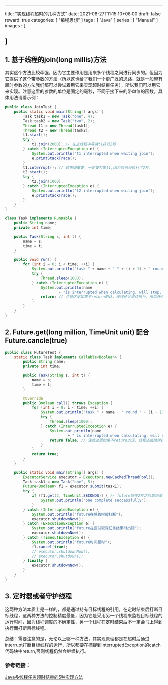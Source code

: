 
---
title: "实现线程超时的几种方式"
date: 2021-08-27T11:15:10+08:00
draft: false
reward: true
categories: [
"编程思想"
]
tags : [
"Java"
]
series : [
"Manual"
]
images : [

]
---

[comment]: <> (# 实现线程超时的几种方式)

## 1. 基于线程的join(long millis)方法

其实这个方法比较牵强，因为它主要作用是用来多个线程之间进行同步的。但因为它提供了这个带参数的方法（所以这也给了我们一个更广泛的思路，就是一般带有超时参数的方法我们都可以尝试着用它来实现超时结束任务），所以我们可以用它来实现。注意这里的参数的单位是固定的毫秒，不同于接下来的带单位的函数。具体用法请看示例：

```java
public class JoinTest {
    public static void main(String[] args) {
        Task task1 = new Task("one", 4);
        Task task2 = new Task("two", 2);
        Thread t1 = new Thread(task1);
        Thread t2 = new Thread(task2);
        t1.start();
        try {
            t1.join(2000); // 在主线程中等待t1执行2秒
        } catch (InterruptedException e) {
            System.out.println("t1 interrupted when waiting join");
            e.printStackTrace();
        }
        t1.interrupt(); // 这里很重要，一定要打断t1,因为它已经执行了2秒。
        t2.start();
        try {
            t2.join(1000);
        } catch (InterruptedException e) {
            System.out.println("t2 interrupted when waiting join");
            e.printStackTrace();
        }
    }
}

class Task implements Runnable {
    public String name;
    private int time;

    public Task(String s, int t) {
        name = s;
        time = t;
    }

    public void run() {
        for (int i = 0; i < time; ++i) {
            System.out.println("task " + name + " " + (i + 1) + " round");
            try {
                Thread.sleep(1000);
            } catch (InterruptedException e) {
                System.out.println(name
                        + "is interrupted when calculating, will stop...");
                return; // 注意这里如果不return的话，线程还会继续执行，所以任务超时后在这里处理结果然后返回
            }
        }
    }
}
```

 

## 2. Future.get(long million, TimeUnit unit) 配合Future.cancle(true)

```java
public class FutureTest {
    static class Task implements Callable<Boolean> {
        public String name;
        private int time;

        public Task(String s, int t) {
            name = s;
            time = t;
        }

        @Override
        public Boolean call() throws Exception {
            for (int i = 0; i < time; ++i) {
                System.out.println("task " + name + " round " + (i + 1));
                try {
                    Thread.sleep(1000);
                } catch (InterruptedException e) {
                    System.out.println(name
                            + " is interrupted when calculating, will stop...");
                    return false; // 注意这里如果不return的话，线程还会继续执行，所以任务超时后在这里处理结果然后返回
                }
            }
            return true;
        }
    }

    public static void main(String[] args) {
        ExecutorService executor = Executors.newCachedThreadPool();
        Task task1 = new Task("one", 5);
        Future<Boolean> f1 = executor.submit(task1);
        try {
            if (f1.get(2, TimeUnit.SECONDS)) { // future将在2秒之后取结果
                System.out.println("one complete successfully");
            }
        } catch (InterruptedException e) {
            System.out.println("future在睡着时被打断");
            executor.shutdownNow();
        } catch (ExecutionException e) {
            System.out.println("future在尝试取得任务结果时出错");
            executor.shutdownNow();
        } catch (TimeoutException e) {
            System.out.println("future时间超时");
            f1.cancel(true);
            // executor.shutdownNow();
            // executor.shutdown();
        } finally {
            executor.shutdownNow();
        }
    }
}
```

## 3. 定时器或者守护线程

这两种方法本质上是一样的，都是通过持有目标线程的引用，在定时结束后打断目标线程，这两种方法的控制精度最低，因为它是采用另一个线程来监视目标线程的运行时间，因为线程调度的不确定性，另一个线程在定时结束后不一定会马上得到执行而打断目标线程。

 

总结：需要注意的是，无论以上哪一种方法，其实现原理都是在超时后通过interrupt打断目标线程的运行，所以都要在捕捉到InterruptedException的catch代码块中return,否则线程仍然会继续执行。

 

### 参考链接：

[Java多线程任务超时结束的5种实现方法](https://blog.csdn.net/wonking666/article/details/76552019)

